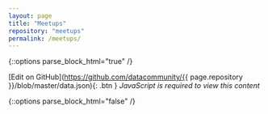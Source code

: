 ```yaml
---
layout: page
title: "Meetups"
repository: "meetups"
permalink: /meetups/
---
```


{::options parse_block_html="true" /}

  [Edit on GitHub](https://github.com/datacommunity/{{ page.repository }}/blob/master/data.json){: .btn }
      <noscript>
         <i>JavaScript is required to view this content</i>
      </noscript>
  
  <div class="data" id="{{ page.repository }}"></div>

  <script src="https://ajax.googleapis.com/ajax/libs/jquery/1.10.1/jquery.min.js"></script>
  <script src="{{ site.url }}/assets/js/data.js"></script>
  <script src="{{ site.url }}/assets/js/responsive-table.js"></script>
  
  <script>
    var dataTable = new ResponsiveTable('#responsive-table', 'list', '50em');
  </script>

{::options parse_block_html="false" /}
